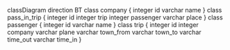 classDiagram
direction BT
class company {
   integer id
   varchar name
}
class pass_in_trip {
   integer id
   integer trip
   integer passenger
   varchar place
}
class passenger {
   integer id
   varchar name
}
class trip {
   integer id
   integer company
   varchar plane
   varchar town_from
   varchar town_to
   varchar time_out
   varchar time_in
}


